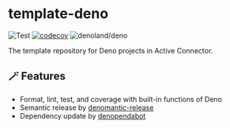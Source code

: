# template-deno

<!-- deno-fmt-ignore-start -->

![Test](https://github.com/activeconnector/template-deno/actions/workflows/ci.yml/badge.svg)
[![codecov](https://codecov.io/gh/activeconnector/template-deno/branch/main/graph/badge.svg)](https://codecov.io/gh/activeconnector/template-deno)
![denoland/deno](https://img.shields.io/badge/Deno-v1.39.1-informational?logo=deno) <!-- @denopendabot denoland/deno -->

<!-- deno-fmt-ignore-end -->

The template repository for Deno projects in Active Connector.

## :magic_wand: Features

- Format, lint, test, and coverage with built-in functions of Deno
- Semantic release by
  [denomantic-release](https://github.com/hasundue/denomantic-release)
- Dependency update by [denopendabot](https://github.com/hasundue/denopendabot)
